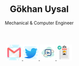 <h1 align="center">Gökhan Uysal</h1>

<p align="center">Mechanical & Computer Engineer</p>

<br>
<br>

<p align="center" >
<a href="mailto:guysal20@ku.edu.tr" target="_blank" class="col">
    <img src="./Resources/Icons/icons8-gmail-logo.svg" alt="Mail Icon" width="50px" height="50px">
</a>
<a href="https://twitter.com/DebuggerGames" target="_blank" class="col">
    <img src="./Resources/Icons/icons8-twitter.svg" alt="Twitter Icon" width="50px" height="50px">
</a>
<a href="https://www.linkedin.com/in/g%C3%B6khan-uysal-b62bb714a/" target="_blank" class="col">
    <img src="./Resources/Icons/icons8-linkedin.svg" alt="Linkedin Icon" width="50px" height="50px">
</a>
<a href="https://gokhanuysal.net/" target="_blank" class="col">
    <img src="./Resources/Icons/icons8-cv-64.png" alt="500px Icon" width="50px" height="50px">
</a>
</p>
